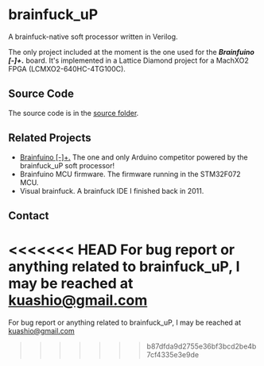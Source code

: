 # brainfuck_uP
A brainfuck-native soft processor written in Verilog.

The only project included at the moment is the one used for the ***Brainfuino [-]+.*** board. It's implemented in a Lattice Diamond project for a MachXO2 FPGA (LCMXO2-640HC-4TG100C). 

## Source Code
The source code is in the [source folder](./Brainfuino/brainfuck_uP/source/).

## Related Projects

- [Brainfuino [-]+.](https://github.com/kuashio/bf) The one and only Arduino competitor powered by the brainfuck_uP soft processor!
- Brainfuino MCU firmware. The firmware running in the STM32F072 MCU.
- Visual brainfuck. A brainfuck IDE I finished back in 2011.


## Contact

<<<<<<< HEAD
For bug report or anything related to brainfuck_uP, I may be reached at kuashio@gmail.com 
=======
For bug report or anything related to brainfuck_uP, I may be reached at kuashio@gmail.com 


>>>>>>> b87dfda9d2755e36bf3bcd2be4b7cf4335e3e9de
